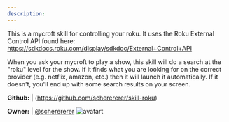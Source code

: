 ```yaml
---
description: 
---
```

This is a mycroft skill for controlling your roku. It uses the Roku External Control API found here: https://sdkdocs.roku.com/display/sdkdoc/External+Control+API

When you ask your mycroft to play a show, this skill will do a search at the "roku" level for the show. If it finds what you are looking for on the correct provider (e.g. netflix, amazon, etc.) then it will launch it automatically. If it doesn't, you'll end up with some search results on your screen.

**Github:** | (https://github.com/scherererer/skill-roku)

**Owner:** | [@scherererer](https://github.com/scherererer) ![avatart](https://avatars3.githubusercontent.com/u/16313953?v=4)

